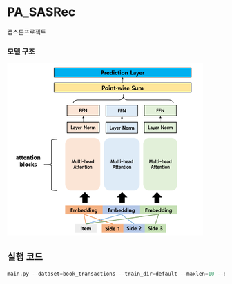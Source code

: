 # PA_SASRec
캡스톤프로젝트

### 모델 구조
<img src="https://github.com/et007693/PA_SASRec/blob/main/img/model.png?raw=true" width="90%" width="200" height="400"></img>

## 실행 코드
``` python
main.py --dataset=book_transactions --train_dir=default --maxlen=10 --dropout_rate=0.2 --device=cuda
```
